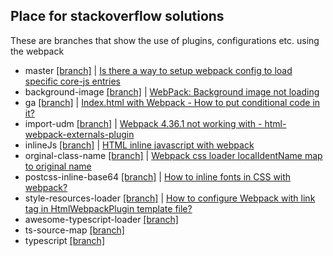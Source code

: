## Place for stackoverflow solutions
These are branches that show the use of plugins, configurations etc. using the webpack

- master [[branch]](https://github.com/tomik23/webpack-babel-corejs/tree/awesome-typescript-loader) | [Is there a way to setup webpack config to load specific core-js entries
](https://github.com/tomik23/webpack-babel-corejs)
- background-image [[branch]](https://github.com/tomik23/webpack-babel-corejs/tree/background-image) | [WebPack: Background image not loading  
](https://stackoverflow.com/q/59679426/10424385)
- ga [[branch]](https://github.com/tomik23/webpack-babel-corejs/tree/ga) | [Index.html with Webpack - How to put conditional code in it?  
](https://stackoverflow.com/a/57467398/10424385)
- import-udm [[branch]](https://github.com/tomik23/webpack-babel-corejs/tree/import-udm) | [Webpack 4.36.1 not working with - html-webpack-externals-plugin
](https://stackoverflow.com/a/57181119/10424385)
- inlineJs [[branch]](https://github.com/tomik23/webpack-babel-corejs/tree/inlineJs) | [HTML inline javascript with webpack](https://stackoverflow.com/a/58785472/10424385)
- orginal-class-name [[branch]](https://github.com/tomik23/webpack-babel-corejs/tree/orginal-class-name) | [Webpack css loader localIdentName map to original name
](https://stackoverflow.com/q/56795218/10424385)
- postcss-inline-base64 [[branch]](https://github.com/tomik23/webpack-babel-corejs/tree/postcss-inline-base64) | [How to inline fonts in CSS with webpack?
](https://stackoverflow.com/a/58768300/10424385)
- style-resources-loader [[branch]](https://github.com/tomik23/webpack-babel-corejs/tree/style-resources-loader) | [How to configure Webpack with link tag in HtmlWebpackPlugin template file?](https://stackoverflow.com/q/59555081/10424385)
- awesome-typescript-loader [[branch]](https://github.com/tomik23/webpack-babel-corejs/tree/awesome-typescript-loader)
- ts-source-map [[branch]](https://github.com/tomik23/webpack-babel-corejs/tree/ts-source-map)
- typescript [[branch]](https://github.com/tomik23/webpack-babel-corejs/tree/typescript)